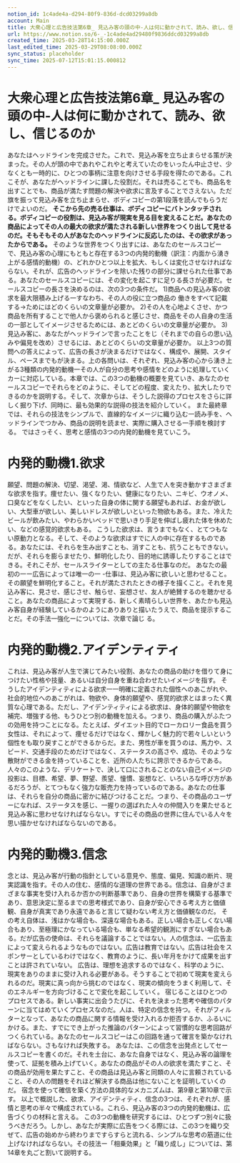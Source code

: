```yaml
---
notion_id: 1c4ade4a-d294-80f9-836d-dcd03299a8db
account: Main
title: 大衆心理と広告技法第6章_ 見込み客の頭の中-人は何に動かされて、読み、欲し、信じるのか
url: https://www.notion.so/6-_-1c4ade4ad29480f9836ddcd03299a8db
created_time: 2025-03-28T14:15:00.000Z
last_edited_time: 2025-03-29T08:08:00.000Z
sync_status: placeholder
sync_time: 2025-07-12T15:01:15.000812
---
```

# 大衆心理と広告技法第6章_ 見込み客の頭の中-人は何に動かされて、読み、欲し、信じるのか

あなたはヘッドラインを完成させた。これで、見込み客を立ち止まらせる策が決まった。その人が頭の中であれやこれやと考えていたのをいったん中止させ、少なくとも一時的に、ひとつの事柄に注意を向けさせる手段を得たのである。これこそが、あなたがヘッドラインに課した役割だ。それは売ることでも、商品名を出すことでも、商品が満たす問題の解決や欲求に言及することでさえない。ただ旗を振って見込み客を立ち止まらせ、ボディコピーの第1段落を読んでもらうだけでよいのだ。
**そこから先の売る仕事は、ボディコピーにバトンタッチされる。ボディコピーの役割は、見込み客が現実を見る目を変えることだ。あなたの商品によってその人の最大の欲求が満たされる新しい世界をつくり出して見せるのだ。そもそもその人があなたのヘッドラインに反応したのは、その欲求があったからである。**
そのような世界をつくり出すには、あなたのセールスコピーで、見込み客の心理にもともと存在する3つの内発的動機（訳注：内面から湧き上がる感情的動機）の、どれかひとつ以上を拡大、もしくは変化させなければならない。それが、広告のヘッドラインを除いた残りの部分に課せられた仕事である。あなたのセールスコピーには、その変化を起こすに足りる長さが必要だ。セールスコピーの長さを決めるのは、次の3つの条件だ。
1)商品への見込み客の欲求を最大限積み上げる一すなわち、その人の役に立つ商品の
働きをすべて記載する→ためにはどのくらいの文章量が必要か。
2)その人を心地よくさせ、かつ商品を所有することで他人から褒められると感じさせ、商品をその人自身の生活の一部としてイメージさせるためには、あとどのくらいの文章量が必要か。
3)見込み客に、あなたがヘッドラインで言ったことをじ（それまでの自らの思い込みや偏見を改め）させるには、あとどのくらいの文章量が必要か。
以上3つの質問への答えによって、広告の長さが決まるだけではなく、構成や、展開、スタイル、ペースまでもが決まる。上の各問いは、それぞれ、見込み客の心から湧き上がる3種類の内発的動機一その人が自分の思考や感情をどのように処理していくカーに対応している。本章では、この3つの動機の概要を見ていき、あなたのセールスコピーでそれらをどのように、そしてどの程度、変えたり、拡大したりできるのかを説明する。そして、次章からは、そうした説得のプロセスをさらに詳しく掘り下げ、同時に、最も効果的な説得の技法を紹介していく。
また最終章では、それらの技法をシンプルで、直線的なイメージに織り込む一読み手を、ヘッドラインでつかみ、商品の説明を読ませ、実際に購入させる一手順を検討する。
ではさっそく、思考と感情の3つの内発的動機を見ていこう。
# 内発的動機1.欲求
願望、問題の解決、切望、渇望、渇、情欲など、人生で人を突き動かすさまざまな欲求を指す。痩せたい、強くなりたい、健康になりたい、ニキビ、ウオノメ、口臭などをなくしたい、といった自身の体に関する願望もあれば、お金が欲しい、大型車が欲しい、美しいドレスが欲しいといった物欲もある。また、冷えたビールが飲みたい、やわらかいベッドで思いきり手足を伸ばし疲れた体を休めたい、などの感覚的欲求もある。
こうした欲求は、言うまでもなく、とてつもない原動力となる。そして、そのような欲求はすでに人の中に存在するものである。あなたには、それらを生み出すことも、消すことも、抗うこともできない。だが、それらを膨らませたり、鮮明化したり、目的地に誘導したりすることはできる。それこそが、セールスライターとしての主たる仕事なのだ。
あなたの最初の一ー広告によっては唯一の一
-仕事は、見込み客に欲しいと思わせること。
その願望を鮮明化すること。それが満たされたときの様子を描くこと。それを見込み客に、見させ、感じさせ、触らせ、妄想させ、友人が絶賛するのを聴かせること。あなたの商品によって実現する、新しく素晴らしい世界を、あたかも見込み客自身が経験しているかのようにありありと描いたうえで、商品を提示することだ。その手法一強化ーについては、次章で論じ
る。
# 内発的動機2.アイデンティティ
これは、見込み客が人生で演じてみたい役割、あなたの商品の助けを借りて身につけたい性格や技量、あるいは自分自身を重ね合わせたいイメージを指す。
そうしたアイデンティティによる欲求一一明確に定義された個性へのあこがれや、社会的地位へのあこがれは、物欲や、身体的願望や、感覚的欲求とはまったく異質な心理である。ただし、アイデンティティによる欲求は、身体的願望や物欲を補完、増強する他、もうひとつ別の動機を加える。つまり、商品の購入がふたつの効用を持つことになる。たとえば、ダイエット目的でローカロリー食品を買う女性は、それによって、痩せるだけではなく、輝かしく魅力的で若々しいという個性をも取り戻すことができるからだ。また、男性が車を買うのは、馬力や、スピード、交通手段のためだけではなく、ステータスの高さや、成功、そのような散財ができる金を持っていることを、近所の人たちに誇示できるからである。
人々のこのような、デリケートで、決して口にされることのない自己イメージの投影は、目標、希望、夢、野望、羨望、憧慣、妄想など、いろいろな呼び方があるだろうが、とてつもなく強力な販売力を持っているのである。あなたの仕事は、それらを自分の商品に密かに結びつけることだ。つまり、その商品のユーザーになれば、ステータスを感じ、一握りの選ばれた人々の仲間入りを果たせると見込み客に思わせなければならない。すでにその商品の世界に住んでいる人々を思い描かせなければならないのである。
# 内発的動機3.信念
念とは、見込み客が行動の指針としている意見や、態度、偏見、知識の断片、現実認識を指す。その人の住む、感情的な道理の世界である。信念は、自身がさまざまな事実を受け入れるか否かの判断基準であり、自身の世界を構築する基準であり、意思決定に至るまでの思考様式であり、自身が安心できる考え方と価値観、自身が真実であり永遠であると言じて疑わない考え方と価値観なのだ。
その考え自体は、浅はかな場合も、深遠な場合もある。正しい場合も正しくない場合もあり、至極理にかなっている場合も、単なる希望的観測にすぎない場合もある。だが広告の使命は、それらを議論することではない。人の信念は、一広告主によって変えられるようなものではない。広告は教育ではない。広告は社会をスポンサーとしているわけではなく、教育のように、長い年月をかけて成果を出すことは許されていない。
広告は、理想を追求するのではなく、科学のように、現実をありのままに受け入れる必要がある。そうすることで初めて現実を変えられるのだ。現実に真っ向から挑むのではなく、現実の傾向をうまく利用して、そのエネルギーを方向づけることで変化を起こしていく。
宿じることはひとつのプロセスである。新しい事実に出会うたびに、それを決まった思考や確信のパターンに当てはめていくプロセスなのだ。人は、特定の信念を持つ。それがフィルターとなって、あなたの商品に関する情報を受け入れるか拒否するか、ふるいにかける。また、すでにでき上がった推論のパターンによって習慣的な思考回路がつくられている。あなたのセールスコピーはこの回路を通って確言を築かなければならない。さもなければ失敗する。
あなたは、この信念を出発点としてセールスコピーを書くのだ。それを土台に、あなた自身ではなく、見込み客の論理を使って、証拠を積み上げていく。あなたの商品がその人の欲求を満たすこと、その商品が効用を果たすこと、その商品は見込み客と同類の人々に言頼されていること、その人の問題をそれほど解決する商品は他にないことを証明していくのだ。
宿念を使って確信を築く方法の具体的なメカニズムは、第9章と第10章で示す。
以上で概説した、欲求、アイデンティティ、信念の3つは、それぞれが、感情と思考の半々で構成されている。これら、見込み客の3つの内発的動機は、広告づくりの材料と言える。
この3つの動機を研究するには、ひとつずつ別々に扱うべきだろう。しかし、あなたが実際に広告をつくる際には、この3つを織り交ぜて、広告の始めから終わりまですらすらと流れる、シンプルな思考の筋道に仕上げなければならない。その技法ー「相乗効果」と「織り成し」については、第14章を丸ごと割いて説明する。